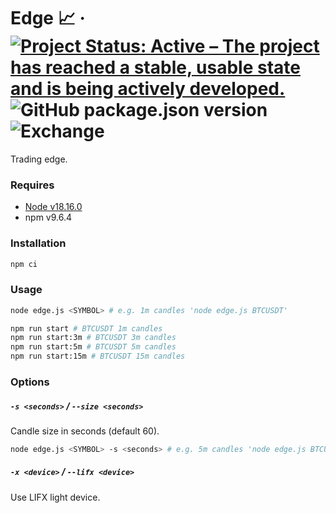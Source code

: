 # Edge 📈 &middot; [![Project Status: Active – The project has reached a stable, usable state and is being actively developed.](https://www.repostatus.org/badges/latest/active.svg)](https://www.repostatus.org/#active) ![GitHub package.json version](https://img.shields.io/github/package-json/v/lropero/highway) ![Exchange](https://img.shields.io/badge/Exchange-Binance-yellowgreen)

Trading edge.

### Requires

- [Node v18.16.0](https://nodejs.org/)
- npm v9.6.4

### Installation

```sh
npm ci
```

### Usage

```sh
node edge.js <SYMBOL> # e.g. 1m candles 'node edge.js BTCUSDT'
```

```sh
npm run start # BTCUSDT 1m candles
npm run start:3m # BTCUSDT 3m candles
npm run start:5m # BTCUSDT 5m candles
npm run start:15m # BTCUSDT 15m candles
```

### Options

##### `-s <seconds>` / `--size <seconds>`

Candle size in seconds (default 60).

```sh
node edge.js <SYMBOL> -s <seconds> # e.g. 5m candles 'node edge.js BTCUSDT -s 300'
```

##### `-x <device>` / `--lifx <device>`

Use LIFX light device.
